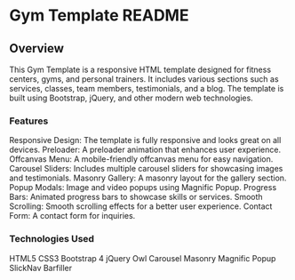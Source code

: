 # Gym Template README
## Overview
This Gym Template is a responsive HTML template designed for fitness centers, gyms, and personal trainers. It includes various sections such as services, classes, team members, testimonials, and a blog. The template is built using Bootstrap, jQuery, and other modern web technologies.

### Features
Responsive Design: The template is fully responsive and looks great on all devices.
Preloader: A preloader animation that enhances user experience.
Offcanvas Menu: A mobile-friendly offcanvas menu for easy navigation.
Carousel Sliders: Includes multiple carousel sliders for showcasing images and testimonials.
Masonry Gallery: A masonry layout for the gallery section.
Popup Modals: Image and video popups using Magnific Popup.
Progress Bars: Animated progress bars to showcase skills or services.
Smooth Scrolling: Smooth scrolling effects for a better user experience.
Contact Form: A contact form for inquiries.
### Technologies Used
HTML5
CSS3
Bootstrap 4
jQuery
Owl Carousel
Masonry
Magnific Popup
SlickNav
Barfiller
